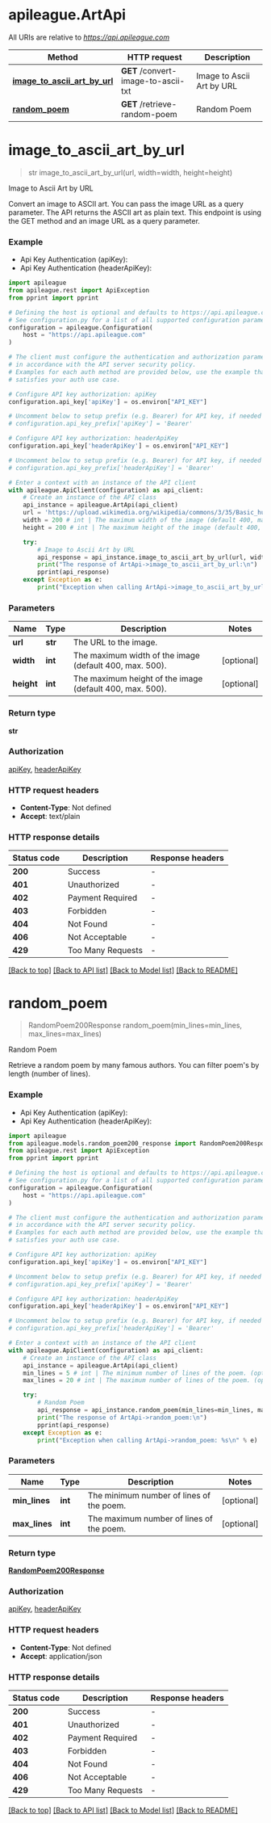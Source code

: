 # apileague.ArtApi

All URIs are relative to *https://api.apileague.com*

Method | HTTP request | Description
------------- | ------------- | -------------
[**image_to_ascii_art_by_url**](ArtApi.md#image_to_ascii_art_by_url) | **GET** /convert-image-to-ascii-txt | Image to Ascii Art by URL
[**random_poem**](ArtApi.md#random_poem) | **GET** /retrieve-random-poem | Random Poem


# **image_to_ascii_art_by_url**
> str image_to_ascii_art_by_url(url, width=width, height=height)

Image to Ascii Art by URL

Convert an image to ASCII art. You can pass the image URL as a query parameter. The API returns the ASCII art as plain text. This endpoint is using the GET method and an image URL as a query parameter.

### Example

* Api Key Authentication (apiKey):
* Api Key Authentication (headerApiKey):

```python
import apileague
from apileague.rest import ApiException
from pprint import pprint

# Defining the host is optional and defaults to https://api.apileague.com
# See configuration.py for a list of all supported configuration parameters.
configuration = apileague.Configuration(
    host = "https://api.apileague.com"
)

# The client must configure the authentication and authorization parameters
# in accordance with the API server security policy.
# Examples for each auth method are provided below, use the example that
# satisfies your auth use case.

# Configure API key authorization: apiKey
configuration.api_key['apiKey'] = os.environ["API_KEY"]

# Uncomment below to setup prefix (e.g. Bearer) for API key, if needed
# configuration.api_key_prefix['apiKey'] = 'Bearer'

# Configure API key authorization: headerApiKey
configuration.api_key['headerApiKey'] = os.environ["API_KEY"]

# Uncomment below to setup prefix (e.g. Bearer) for API key, if needed
# configuration.api_key_prefix['headerApiKey'] = 'Bearer'

# Enter a context with an instance of the API client
with apileague.ApiClient(configuration) as api_client:
    # Create an instance of the API class
    api_instance = apileague.ArtApi(api_client)
    url = 'https://upload.wikimedia.org/wikipedia/commons/3/35/Basic_human_drawing.png' # str | The URL to the image.
    width = 200 # int | The maximum width of the image (default 400, max. 500). (optional)
    height = 200 # int | The maximum height of the image (default 400, max. 500). (optional)

    try:
        # Image to Ascii Art by URL
        api_response = api_instance.image_to_ascii_art_by_url(url, width=width, height=height)
        print("The response of ArtApi->image_to_ascii_art_by_url:\n")
        pprint(api_response)
    except Exception as e:
        print("Exception when calling ArtApi->image_to_ascii_art_by_url: %s\n" % e)
```



### Parameters


Name | Type | Description  | Notes
------------- | ------------- | ------------- | -------------
 **url** | **str**| The URL to the image. | 
 **width** | **int**| The maximum width of the image (default 400, max. 500). | [optional] 
 **height** | **int**| The maximum height of the image (default 400, max. 500). | [optional] 

### Return type

**str**

### Authorization

[apiKey](../README.md#apiKey), [headerApiKey](../README.md#headerApiKey)

### HTTP request headers

 - **Content-Type**: Not defined
 - **Accept**: text/plain

### HTTP response details

| Status code | Description | Response headers |
|-------------|-------------|------------------|
**200** | Success |  -  |
**401** | Unauthorized |  -  |
**402** | Payment Required |  -  |
**403** | Forbidden |  -  |
**404** | Not Found |  -  |
**406** | Not Acceptable |  -  |
**429** | Too Many Requests |  -  |

[[Back to top]](#) [[Back to API list]](../README.md#documentation-for-api-endpoints) [[Back to Model list]](../README.md#documentation-for-models) [[Back to README]](../README.md)

# **random_poem**
> RandomPoem200Response random_poem(min_lines=min_lines, max_lines=max_lines)

Random Poem

Retrieve a random poem by many famous authors. You can filter poem's by length (number of lines).

### Example

* Api Key Authentication (apiKey):
* Api Key Authentication (headerApiKey):

```python
import apileague
from apileague.models.random_poem200_response import RandomPoem200Response
from apileague.rest import ApiException
from pprint import pprint

# Defining the host is optional and defaults to https://api.apileague.com
# See configuration.py for a list of all supported configuration parameters.
configuration = apileague.Configuration(
    host = "https://api.apileague.com"
)

# The client must configure the authentication and authorization parameters
# in accordance with the API server security policy.
# Examples for each auth method are provided below, use the example that
# satisfies your auth use case.

# Configure API key authorization: apiKey
configuration.api_key['apiKey'] = os.environ["API_KEY"]

# Uncomment below to setup prefix (e.g. Bearer) for API key, if needed
# configuration.api_key_prefix['apiKey'] = 'Bearer'

# Configure API key authorization: headerApiKey
configuration.api_key['headerApiKey'] = os.environ["API_KEY"]

# Uncomment below to setup prefix (e.g. Bearer) for API key, if needed
# configuration.api_key_prefix['headerApiKey'] = 'Bearer'

# Enter a context with an instance of the API client
with apileague.ApiClient(configuration) as api_client:
    # Create an instance of the API class
    api_instance = apileague.ArtApi(api_client)
    min_lines = 5 # int | The minimum number of lines of the poem. (optional)
    max_lines = 20 # int | The maximum number of lines of the poem. (optional)

    try:
        # Random Poem
        api_response = api_instance.random_poem(min_lines=min_lines, max_lines=max_lines)
        print("The response of ArtApi->random_poem:\n")
        pprint(api_response)
    except Exception as e:
        print("Exception when calling ArtApi->random_poem: %s\n" % e)
```



### Parameters


Name | Type | Description  | Notes
------------- | ------------- | ------------- | -------------
 **min_lines** | **int**| The minimum number of lines of the poem. | [optional] 
 **max_lines** | **int**| The maximum number of lines of the poem. | [optional] 

### Return type

[**RandomPoem200Response**](RandomPoem200Response.md)

### Authorization

[apiKey](../README.md#apiKey), [headerApiKey](../README.md#headerApiKey)

### HTTP request headers

 - **Content-Type**: Not defined
 - **Accept**: application/json

### HTTP response details

| Status code | Description | Response headers |
|-------------|-------------|------------------|
**200** | Success |  -  |
**401** | Unauthorized |  -  |
**402** | Payment Required |  -  |
**403** | Forbidden |  -  |
**404** | Not Found |  -  |
**406** | Not Acceptable |  -  |
**429** | Too Many Requests |  -  |

[[Back to top]](#) [[Back to API list]](../README.md#documentation-for-api-endpoints) [[Back to Model list]](../README.md#documentation-for-models) [[Back to README]](../README.md)

